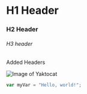# H1 Header
### H2 Header
###### H3 header

Added Headers

![Image of Yaktocat](https://octodex.github.com/images/yaktocat.png)


``` javascript
var myVar = "Hello, world!";
```

